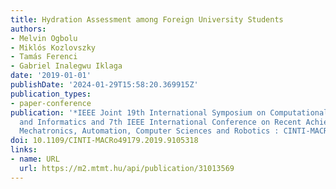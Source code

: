 ```yaml
---
title: Hydration Assessment among Foreign University Students
authors:
- Melvin Ogbolu
- Miklós Kozlovszky
- Tamás Ferenci
- Gabriel Inalegwu Iklaga
date: '2019-01-01'
publishDate: '2024-01-29T15:58:20.369915Z'
publication_types:
- paper-conference
publication: '*IEEE Joint 19th International Symposium on Computational Intelligence
  and Informatics and 7th IEEE International Conference on Recent Achievements in
  Mechatronics, Automation, Computer Sciences and Robotics : CINTI-MACRo 2019*'
doi: 10.1109/CINTI-MACRo49179.2019.9105318
links:
- name: URL
  url: https://m2.mtmt.hu/api/publication/31013569
---
```

